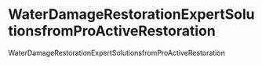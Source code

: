 # WaterDamageRestorationExpertSolutionsfromProActiveRestoration
WaterDamageRestorationExpertSolutionsfromProActiveRestoration
